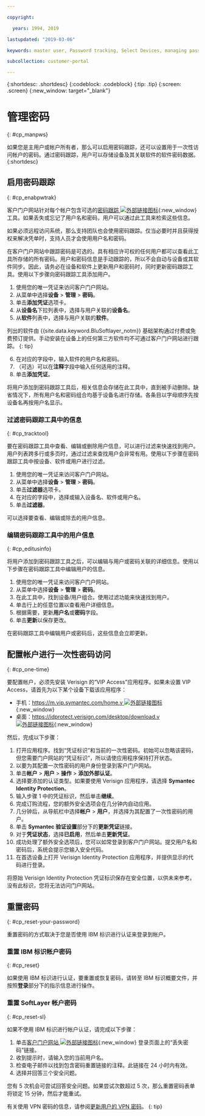 ```yaml
---

copyright:

  years: 1994, 2019

lastupdated: "2019-03-06"

keywords: master user, Password tracking, Select Devices, managing passwords, password tracking tool 

subcollection: customer-portal

---
```


{:shortdesc: .shortdesc}
{:codeblock: .codeblock}
{:tip: .tip}
{:screen: .screen}
{:new_window: target="_blank"}


# 管理密码
{: #cp_manpws}

如果您是主用户或帐户所有者，那么可以启用密码跟踪，还可以设置用于一次性访问帐户的密码。通过密码跟踪，用户可以存储设备及其关联软件的软件密码数据。
{:shortdesc}

## 启用密码跟踪
{: #cp_enabpwtrak}

客户门户网站针对每个帐户包含可选的[密码跟踪 ![外部链接图标](../icons/launch-glyph.svg)](https://control.softlayer.com/devices/passwords){:new_window} 工具。如果丢失或忘记了用户名和密码，用户可以通过此工具来检索这些信息。

如果必须远程访问系统，那么支持团队也会使用密码跟踪。仅当必要时并且获得授权来解决凭单时，支持人员才会使用用户名和密码。

在客户门户网站中跟踪密码是可选的。具有相应许可权的任何用户都可以查看此工具所存储的所有密码。用户和密码信息是手动跟踪的，所以不会自动与设备或其软件同步。因此，请务必在设备和软件上更新用户和密码时，同时更新密码跟踪工具。使用以下步骤向密码跟踪工具添加用户。

1. 使用您的唯一凭证来访问客户门户网站。
2. 从菜单中选择**设备** > **管理** > **密码**。
3. 单击**添加凭证**选项卡。
4. 从**设备名**下拉列表中，选择与用户关联的**设备名**。
5. 从**软件**列表中，选择与用户关联的**软件**。

  列出的软件由 {{site.data.keyword.BluSoftlayer_notm}} 基础架构通过付费或免费预订提供。手动安装在设备上的任何第三方软件均不可通过客户门户网站进行跟踪。
  {: tip}

6. 在对应的字段中，输入软件的用户名和密码。
8. （可选）可以在**注释**字段中输入任何适用的注释。
9. 单击**添加凭证**。

将用户添加到密码跟踪工具后，相关信息会存储在此工具中，直到被手动删除。缺省情况下，所有用户名和密码组合均基于设备名进行存储。各条目以字母顺序先按设备名再按用户名显示。

### 过滤密码跟踪工具中的信息
{: #cp_tracktool}

要在密码跟踪工具中查看、编辑或删除用户信息，可以进行过滤来快速找到用户。用户列表跨多行或多页时，通过过滤来查找用户会非常有用。使用以下步骤在密码跟踪工具中按设备、软件或用户进行过滤。

1. 使用您的唯一凭证来访问客户门户网站。
2. 从菜单中选择**设备** > **管理** > **密码**。
3. 单击**过滤器**选项卡。
4. 在对应的字段中，选择或输入设备名、软件或用户名。
5. 单击**过滤器**。

可以选择要查看、编辑或除去的用户信息。

### 编辑密码跟踪工具中的用户信息
{: #cp_editusinfo}

将用户添加到密码跟踪工具之后，可以编辑与用户或密码关联的详细信息。使用以下步骤在密码跟踪工具中编辑用户的信息。

1. 使用您的唯一凭证来访问客户门户网站。
2. 从菜单中选择**设备** > **管理** > **密码**。
3. 在此工具中，找到设备/用户组合。使用过滤功能来快速找到用户。
4. 单击行上的任意位置以查看用户详细信息。
5. 根据需要，更新**用户名**或**密码**字段。
6. 单击**更新**以保存更改。

在密码跟踪工具中编辑用户或密码后，这些信息会立即更新。

## 配置帐户进行一次性密码访问
{: #cp_one-time}

要配置帐户，必须先安装 Verisign 的“VIP Access”应用程序。如果未设置 VIP Access，请首先为以下某个设备下载该应用程序：
* 手机：[https://m.vip.symantec.com/home.v ![外部链接图标](../icons/launch-glyph.svg)](https://m.vip.symantec.com/home.v){:new_window}
* 桌面：[https://idprotect.verisign.com/desktop/download.v ![外部链接图标](../icons/launch-glyph.svg)](https://idprotect.verisign.com/desktop/download.v){:new_window}

然后，完成以下步骤：
1. 打开应用程序。找到“凭证标识”和当前的一次性密码。初始可以忽略该密码，但您需要门户网站的“凭证标识”，所以请使应用程序保持打开状态。
2. 以要为其配置一次性密码的用户身份登录到客户门户网站。
3. 单击**帐户** > **用户** > **操作** > **添加外部认证**。
4. 选择要添加的认证类型。如果要使用 Verisign 应用程序，请选择 **Symantec Identity Protection**。
5. 输入步骤 1 中的凭证标识，然后单击**继续**。
6. 完成订购流程，您的额外安全选项会在几分钟内自动应用。
7. 几分钟后，从导航栏中选择**帐户** > **用户**，并选择为其配置了一次性密码的用户。
8. 单击 **Symantec 验证设置**部分下的**更新凭证**链接。
9. 对于**凭证状态**，选择**已启用**，然后单击**更新凭证**。
10. 成功处理了额外安全选项后，您可以如常登录到客户门户网站。提交用户名和密码后，系统会提示您输入安全代码。
11. 在首选设备上打开 Verisign Identity Protection 应用程序，并提供显示的代码进行登录。

将原始 Verisign Identity Protection 凭证标识保存在安全位置，以供未来参考。没有此标识，您将无法访问门户网站。

## 重置密码
{: #cp_reset-your-password}

重置密码的方式取决于您是否使用 IBM 标识进行认证来登录到帐户。  

### 重置 IBM 标识帐户密码
{: #cp_reset}

如果使用 IBM 标识进行认证，要重置或恢复密码，请转至 IBM 标识概要文件，并按照**登录**部分下的指示信息进行操作。

### 重置 SoftLayer 帐户密码
{: #cp_reset-sl}

如果不使用 IBM 标识进行帐户认证，请完成以下步骤：

1. 单击[客户门户网站 ![外部链接图标](../icons/launch-glyph.svg)](https://control.softlayer.com/){:new_window} 登录页面上的“丢失密码”链接。
2. 收到提示时，请输入您的当前用户名。
3. 检查电子邮件以找到包含密码重置链接的注释。此链接在 24 小时内有效。
4. 选择并回答三个安全问题。

您有 5 次机会可尝试回答安全问题。如果尝试次数超过 5 次，那么重置密码表单将锁定 15 分钟，然后才能重试。

有关使用 VPN 密码的信息，请参阅[更新用户的 VPN 密码](/docs/infrastructure/iaas-vpn?topic=VPN-update-a-user-s-vpn-password#update-a-user-s-vpn-password)。
{: tip}
